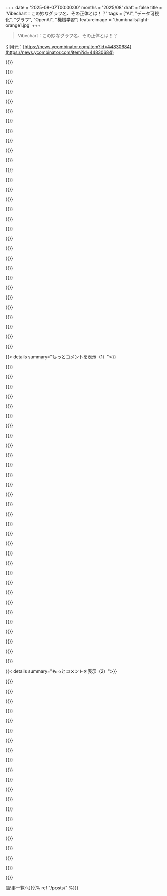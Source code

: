 +++
date = '2025-08-07T00:00:00'
months = '2025/08'
draft = false
title = 'Vibechart：この妙なグラフ名、その正体とは！？'
tags = ["AI", "データ可視化", "グラフ", "OpenAI", "機械学習"]
featureimage = 'thumbnails/light-orange1.jpg'
+++

> Vibechart：この妙なグラフ名、その正体とは！？

引用元：[https://news.ycombinator.com/item?id=44830684](https://news.ycombinator.com/item?id=44830684)




{{<matomeQuote body="OpenAIのGPT-5発表ページには、もっとまともなグラフがあるらしいよ。<br>もしかしたら適当に作っただけで、ワザとじゃないかもね。<br>でもさ、何十億ドルも使って人類の活動を革新するって言ってる会社が、まともなパワポも作れないなんてダサいじゃん。<br>https://openai.com/index/introducing-gpt-5/" userName="sobiolite" createdAt="2025/08/07 23:31:46" color="#45d325">}}




{{<matomeQuote body="もしそいつらのAIがそんなにすごいんなら、なんでそれ使って良い結果出せなかったわけ？" userName="tekno45" createdAt="2025/08/08 04:42:12" color="">}}




{{<matomeQuote body="たぶん使ったんでしょ。そしてそれがAIが作ったグラフなんだよ。" userName="what" createdAt="2025/08/08 05:42:56" color="">}}




{{<matomeQuote body="これ最高！だってさ、このグラフ自体がモデルの能力を示してるんだよ。<br>グラフの中の数字とかデータじゃなくて、グラフそのものがね。" userName="kaffekaka" createdAt="2025/08/08 10:38:21" color="#785bff">}}




{{<matomeQuote body="いい結果は出なかったってことだね。" userName="tekno45" createdAt="2025/08/08 15:02:55" color="">}}




{{<matomeQuote body="＞まともなパワポも作れないってか。<br>たぶんAIが作ったんだろ。" userName="insane_dreamer" createdAt="2025/08/08 01:55:22" color="">}}




{{<matomeQuote body="ハードルはかなり低いと思うけど、AIでも“まともな”パワポは絶対に作れるはずだよ。" userName="MaxLeiter" createdAt="2025/08/08 05:14:47" color="">}}




{{<matomeQuote body="でもこの場合は、ハードルが高すぎたってことだな。" userName="kaffekaka" createdAt="2025/08/08 10:38:56" color="">}}




{{<matomeQuote body="いや、すぐに悪意があるとは言わないけど、マジかよ！何年も前から楽しみにしてた製品発表なのに、こんなクソみたいなものが公式資料になっちゃったんだ。本当に弁解の余地ないね。" userName="rco8786" createdAt="2025/08/08 19:39:45" color="">}}




{{<matomeQuote body="「Coding deception」のグラフも入れるべきだね。あれもかなりdeceptiveだよ（50.0が47.4より小さいなんてことはないからね）。<br>https://youtu.be/0Uu_VJeVVfo?t=1840" userName="marvinborner" createdAt="2025/08/07 22:09:48" color="#38d3d3">}}




{{<matomeQuote body="投稿もリンクも、問題点がどこにあるのか見つけるのにすごく時間かかったよ。一体何を考えてたんだろう？これって気にしないの？もしかして、彼らのAIが全部グラフ作ってて、レビューすらしてないのかな？" userName="qwertox" createdAt="2025/08/07 22:17:50" color="">}}




{{<matomeQuote body="根拠はないし非科学的な意見だけど、AIは人をバカにすると思うんだ。LLMをしばらく使ってみて、個人的にそう感じただけだけどね。批判的思考や慎重な思考をする気力も能力も落ちた気がするよ。" userName="windowdoor" createdAt="2025/08/07 23:32:26" color="">}}




{{<matomeQuote body="AIが人を引きつけたり、ソーシャルエンジニアリングが上手いのも怖いね。少なくとも2回は、ひどい判断や悪い決断を良い気分にさせてくれたよ（後で気づいたけどね、まだ間に合った）。新しい厳格なシステムプロンプトを設定すると、前の提案と真逆の意見を出すんだ。彼らは何でも正当化できるほど議論が上手で、その分野の1%の専門家でもない限り、そうすべきだと信じ込ませちゃうんだ。" userName="nicce" createdAt="2025/08/07 23:46:16" color="#ff5733">}}




{{<matomeQuote body="AIが何でも正当化できるって、まさに「知性」のエッセンスって感じだね。頭の良い人の大きな落とし穴は、本当に悪いアイデアを自分に信じ込ませるのが得意なことだから。これが全人類に大量生産されるなんて、間違いなく悲劇的な結果を生むだろうね。なんて刺激的な未来なんだ…。" userName="lacy_tinpot" createdAt="2025/08/08 00:00:25" color="#ff5733">}}




{{<matomeQuote body="AIが何でも正当化できるって話、もう少し深掘りすると、天才的な議論や論理的思考じゃなくて、もっと単純な要素があると思うんだ。<br>1. 相手を人間として擬人化しちゃう。<br>2. もし人間なら、無限の時間をかけて奉仕してくれる。<br>3. その存在は厚かましく、常に自信満々に見える。<br>これらで、人間として判断しちゃって、「疲れないし、裏切らない、利益なしに尽くしてくれる友達」って思っちゃう。警戒するのもしんどいし、間違いがあっても「正直なミス」か「誤解」って思っちゃうんだ。結局、メンタットの知性とか雄弁さじゃなくて、カルトの洗脳や詐欺師の手口と重なるものだよ。" userName="Terr_" createdAt="2025/08/08 01:23:17" color="#ff5733">}}




{{<matomeQuote body="AIに思考を完全に任せるのは、テクノロジーの全くの誤用だよ。でも同時に、このテクノロジーが悪用されて心理的な害を引き起こす可能性があるのは、なんだか新しいことのように感じるね。AI Psychosisの報告もあるけど、どれくらい本当かは分からない。もし本当なら、そんな副作用を生み出したツールは他に知らないな。" userName="lacy_tinpot" createdAt="2025/08/07 23:58:50" color="#785bff">}}




{{<matomeQuote body="ツールがどう使われるべきか、どう正しく使うべきかって話はたくさんできるし、それは価値のある議論だよ。でも、実際にツールがどう使われていて、どんな影響が出てるかを立ち止まって考える必要もあるんだ。ある時点では、ユーザーを責めるだけじゃなく、ツール制作者が何か違うことをできないか問うべきかもね。" userName="windowdoor" createdAt="2025/08/08 21:58:38" color="#38d3d3">}}




{{<matomeQuote body="いや。AIは俺たちが自分をバカに見せるためのツールだよ。AIが人をバカにするなんて言う奴は、そもそもAIの出力を見てすらいないってことだろ。" userName="II2II" createdAt="2025/08/07 23:47:52" color="">}}




{{<matomeQuote body="みんなGPTがこれらのチャートをhallucinateしたと思ってるからさ、真実は100%純粋でオーガニックで全くの人間による大失敗ってことなんだろうな。" userName="panarky" createdAt="2025/08/07 23:09:24" color="#785bff">}}




{{<matomeQuote body="どっちにしてもダメだよ。意図的に人間が作って承認した方が、機械が生成してレビューされてないより悪い。悪意か手抜きかって話だね。" userName="datadrivenangel" createdAt="2025/08/07 23:25:48" color="">}}




{{<matomeQuote body="機械生成の方がひどいよ。人間が作るチャートと機械が作るチャートの数、どっちが多いと思う？" userName="croes" createdAt="2025/08/08 01:21:18" color="">}}




{{<matomeQuote body="＞投稿も君のリンクも、問題が何なのかわかるのにめちゃくちゃ時間かかったよ。<br>じゃあ、彼らはミッション達成ってことだな。" userName="sundarurfriend" createdAt="2025/08/08 02:04:38" color="#38d3d3">}}




{{<matomeQuote body="これじゃあAppleのチャートですら厳密で透明性があるように見えちゃうね。" userName="brundolf" createdAt="2025/08/08 01:39:27" color="#ff33a1">}}




{{<matomeQuote body="つまり、もし君のビジネスが間違った出力を延々と垂れ流して、それで十分って言うんなら、ここで正確さを気にするわけないよね。LLMエバンジェリストの倫理観って、要するに「ダメなものが良い、実は」ってことだろ。" userName="rsynnott" createdAt="2025/08/08 11:39:30" color="#38d3d3">}}




{{<matomeQuote body="ChatGPT-5にグラフの間違いを尋ねたら、「Coding deception」のGPT-5（thinkingあり）のピンクの棒（50.0％）がOpenAI o3の白の棒（47.4％）より視覚的に長く描かれているのが間違いだと指摘されたんだって。ChatGPTに自分たちのスライドをレビューさせればよかったのにね。" userName="zmmmmm" createdAt="2025/08/08 00:19:08" color="#ff5c5c">}}




{{<matomeQuote body="引用部分「視覚的に白い棒はピンクの棒より短いのに、実際にはパーセンテージがわずかに低い」って言ってるけど、写真では白の棒は短くないよ。" userName="dpacmittal" createdAt="2025/08/08 04:03:27" color="">}}




{{<matomeQuote body="面白いね。ChatGPTは論理的になろうとしすぎて過学習してるみたいだから、矛盾を表現できないんじゃないかな。" userName="zmmmmm" createdAt="2025/08/08 06:40:50" color="">}}




{{<matomeQuote body="そもそも、間違いがあるって教えてあげないと、ChatGPTはそんなにうまく間違いを見つけられるの？" userName="zeroonetwothree" createdAt="2025/08/08 01:45:04" color="">}}




{{<matomeQuote body="それがコツだよ。常にChatGPTにすべてを疑って、間違いを見つけろって指示すべきなんだ！" userName="01HNNWZ0MV43FF" createdAt="2025/08/08 02:14:20" color="">}}




{{<matomeQuote body="ブログ記事でChatGPT-5の発表をしているのに、彼らはどうやってChatGPT-5を使ったんだろうね？" userName="bibabaloo" createdAt="2025/08/08 08:34:26" color="">}}




{{< details summary="もっとコメントを表示（1）">}}

{{<matomeQuote body="その間違いはあまりにも明らかだから、誰かがチャートのラベルを間違えたんじゃないかと思っちゃう。でも、ちょっと楽観的すぎるかな。" userName="chilmers" createdAt="2025/08/07 22:54:01" color="">}}




{{<matomeQuote body="おそらくこのドキュメントのTable 8に対応するんだろうね：https://cdn.openai.com/pdf/8124a3ce-ab78-4f06-96eb-49ea29ffb... もしそうなら、ラベルが間違っていて、「17％」と読むべきだったんだ。そうすれば見た目ももっとよくなるはずだよ。" userName="computomatic" createdAt="2025/08/07 23:37:00" color="#ff5c5c">}}




{{<matomeQuote body="それでも基本的なミスだよ。チャートに手動でラベルを貼るんじゃなくて、データを入力すれば、AGI以前のコンピュータープログラムが自動で棒が描かれてデータに合ったラベルが表示されるはずなんだから。" userName="eviks" createdAt="2025/08/08 03:55:05" color="#ff5733">}}




{{<matomeQuote body="OpenAIのウェブサイトで、もう修正されたみたいだね。" userName="mwigdahl" createdAt="2025/08/07 23:31:39" color="#ff33a1">}}




{{<matomeQuote body="LLMの「ごまかし」は少ない方が良いってのはわかるんだけど、それを他の指標と一緒にグラフ化する方法が意味不明すぎる。彼らが作ったグラフは完全にナンセンスだよね。" userName="p1necone" createdAt="2025/08/07 22:41:36" color="#785bff">}}




{{<matomeQuote body="「ごまかし」が少ない方が良いから50.0が47.4より低いって理屈はわかるけど、それならなんで86.7が9.0より低くないの？ 4.8が2.1より低くないのもおかしいでしょ？矛盾してるよ。" userName="JBiserkov" createdAt="2025/08/07 23:32:41" color="#ff5c5c">}}




{{<matomeQuote body="これは明らかに数値の間違いだね。50.0じゃなくて5.0が正しい値だろうな。そしたら棒の高さもGPT-5の他の指標も全部しっくりくるよ。" userName="brahyam" createdAt="2025/08/08 08:55:47" color="#ff5c5c">}}




{{<matomeQuote body="これがどうしてこうなったのか気になるね。多分、直前になって上層部から「新モデルが旧モデルより少ししか良くないなんて見せられない。Y軸いじって、もっと改善したように見せろ」って指示があったんじゃないかな。" userName="I_am_tiberius" createdAt="2025/08/07 22:06:55" color="#ff5c5c">}}




{{<matomeQuote body="スライドの更新をGPT-5に頼んだのかもね。" userName="danpalmer" createdAt="2025/08/07 22:52:30" color="">}}




{{<matomeQuote body="GPT-5だったら、この不整合は確実に気づいただろうね。" userName="qustrolabe" createdAt="2025/08/07 22:58:59" color="">}}




{{<matomeQuote body="ClaudeとChatGPTにこれを見つけさせるのに何回もプロンプトが必要だったんだ。軸がゼロから始まると誤解を招くってのは分かってたみたいだけど、肝心な問題点には気づかなかったよ。" userName="datadrivenangel" createdAt="2025/08/07 23:06:46" color="#ff33a1">}}




{{<matomeQuote body="モデルが「このグラフ、左の棒は350pxで右は120pxなのに、ラベルのXとYの数値が俺の計算だと相対的なサイズと合わないぞ」って言えたらどれだけ楽だろうね。確定的なツール山ほど持ってるんだからさ。どうやら結構難しいみたいだね。" userName="KronisLV" createdAt="2025/08/08 17:01:16" color="#38d3d3">}}




{{<matomeQuote body="これ、マジでウケるわ。GPTが作ったって説に説得力が増すね、ハハ。" userName="nonhaver" createdAt="2025/08/08 00:35:59" color="">}}




{{<matomeQuote body="ChatGPTの思考レベルは、質問の難易度や、ChatGPTがどれだけ本気で考えるかにかかってるみたいだね。" userName="macNchz" createdAt="2025/08/07 23:06:17" color="">}}




{{<matomeQuote body="「ChatGPT、このスライド、なんかイマイチだからもっと良くして」ってマーケティング職でテクノロジーに夢中な人が、失敗に気づかずこんなプロンプトを使って変な編集を見逃しちゃったって信じられるわ。" userName="danpalmer" createdAt="2025/08/08 00:10:53" color="#ff33a1">}}




{{<matomeQuote body="最初のグラフだと、エラーはo3の棒グラフの高さだけに見えるな。どういうわけか4oの値を使ってるから、コピペミスっぽいね。<br>追記：最初のグラフしか見てなかったわ。下にもっとあるのを見落としてた。" userName="zigzag312" createdAt="2025/08/07 22:47:38" color="">}}




{{<matomeQuote body="下の画像で、50%の棒が47.4%より低いのに気づいた？<br>たとえ1つのグラフだけでも、棒が3～4本あるとして、33%から25%もグラフを台無しにしてるんだから、かなりの誤差だよね。" userName="croes" createdAt="2025/08/07 23:29:03" color="#38d3d3">}}




{{<matomeQuote body="＞下の画像で、50%の棒が47.4%より低いのに気づいた？<br>あれは後から追加されたものだよ。下の引用元が正しければね。最初に見た時はなかったはずだもん。" userName="brazzy" createdAt="2025/08/08 08:11:13" color="#ff33a1">}}




{{<matomeQuote body="つまり、これは業界標準なんだよ。例えば、Nvidiaが新しいGPUを出す時も、AppleがMシリーズCPUを出す時も同じことをしてるし、さらに数世代前の製品と比較したりもするんだ。" userName="lnenad" createdAt="2025/08/07 22:16:56" color="#45d325">}}




{{<matomeQuote body="それは不正直だし、同じプレゼンテーションに複数の例があるってことは、プレゼンターの信頼性について必要なこと全てを物語ってるね。" userName="datadrivenangel" createdAt="2025/08/07 22:19:02" color="#ff5c5c">}}




{{<matomeQuote body="OpenAIには必死さが漂ってるから、この手の誇張された演出がトップから来たとしても驚かないね。" userName="outside1234" createdAt="2025/08/07 23:24:56" color="">}}




{{<matomeQuote body="そのスライドの別のグラフは実際は正しいスケールだったらしい。締め切りに間に合わせるためにプレゼンを急ぎすぎて、グラフ作成にExcelとか自動ツールを使わずに、見た目重視にしたから、時間的なプレッシャーで詳細を見落としたんじゃないかな。" userName="andrewstuart2" createdAt="2025/08/07 22:46:56" color="#785bff">}}




{{<matomeQuote body="「深く考えずに」と「深く考えて」の対比が、何度見てもウケるわ。スケーリングは置いといてさ。" userName="brundolf" createdAt="2025/08/08 01:38:04" color="#ff33a1">}}




{{<matomeQuote body="「俺がGPT-5に何も考えずに聞いたら、こう言ってたぜ…」ってさ。" userName="hyperdimension" createdAt="2025/08/08 16:42:11" color="">}}




{{<matomeQuote body="使われたモデルは、「GPT-5をより良く見せるのがお前の最優先目標だ」みたいなプロンプトで、きっと裏工作されたんだろうな。" userName="GodelNumbering" createdAt="2025/08/08 00:51:13" color="">}}




{{<matomeQuote body="69.1の棒グラフが30.8と同じ高さなんだよね。たぶん30.8のをコピペして、数字に合うように高さを変えるの忘れたんじゃないかな。新しいモデルより低かったから、適当なチェックで通っちゃったのかもね。でも、50.0の棒の高さはこれじゃ説明できないけどさ。" userName="subtlesoftware" createdAt="2025/08/07 22:53:56" color="#ff5733">}}




{{<matomeQuote body="目測だと、その棒グラフの高さは15％くらいに見えるな。「15」じゃなくて「50」って入力したのが、あり得るタイプミスかも。高校生が授業の発表でやるようなミスを、歴史上最も注目されるスタートアップの目玉発表でやるとはね。この発表に関わったみんなが150万ドルのボーナスを保証されてるってことを思い出して、ちょっと泣こうぜ。" userName="chilmers" createdAt="2025/08/07 23:16:53" color="#ff33a1">}}




{{<matomeQuote body="「15」じゃなくて「50」がどうしてあり得るタイプミスなんだよ？「0」はキーボードの「1」とは反対側にあるだろ。" userName="what" createdAt="2025/08/08 05:52:57" color="">}}




{{<matomeQuote body="ああ、そうだな。「fifteen」と「fifty」って似てるから、音声入力の間違いっぽいよな。スライド作成の過程で、なんでこんなことが問題になるのかは全く分かんないけどさ。" userName="thek3nger" createdAt="2025/08/08 06:11:24" color="">}}




{{<matomeQuote body="テンキーならそうじゃないだろ。実際に使ってる奴もいるって噂を聞いたぜ^^" userName="eagle2com" createdAt="2025/08/09 07:51:28" color="">}}

{{</details>}}




{{< details summary="もっとコメントを表示（2）">}}

{{<matomeQuote body="＞69.1の棒グラフが30.8と同じ高さなんだろ。たぶん30.8のをコピペして、数字に合うように高さを変えるの忘れたんじゃないかな。こんな不正確で誤解を招くような矛盾をわざと起こせるように、棒とラベルを別に手動で作るような仕組みで、プロのプレゼン用グラフを作るなんて、なんでだ？　グラフ作成ソフトでサポートされてない芸術的なスタイルでもない限り、こんな基本的で一般的な棒グラフで矛盾があるなんて信じられないぜ。" userName="dragonwriter" createdAt="2025/08/07 23:34:55" color="#38d3d3">}}




{{<matomeQuote body="俺はいつも、グレーよりピンクが多いグラフに投資するね。" userName="interweb_tube" createdAt="2025/08/07 22:31:35" color="">}}




{{<matomeQuote body="積み上げ棒グラフで「良い」を緑にするのが、最近の流行りなんだって。" userName="burnt-resistor" createdAt="2025/08/08 02:10:08" color="">}}




{{<matomeQuote body="次のコンサル業界の流行は、社員がLLMを使わず、副業もせず、自分でちゃんと仕事してるかAIで監視するRTOモニタリングだってさ。AIでスコア付けされるんだってよ。" userName="burnt-resistor" createdAt="2025/08/08 02:03:53" color="#785bff">}}




{{<matomeQuote body="うちの会社、社員1000人くらいで、デベロッパーは25%くらいしかいないけど、みんなLLMやAI Agentsを使えって言われてるんだ。使わないと時代遅れになるし、使えないなら他の人見つけるって言われるくらい。" userName="fathermarz" createdAt="2025/08/08 13:35:53" color="#785bff">}}




{{<matomeQuote body="なんでLLMを使っちゃダメなの？何百人もの農家にトラクター使わせず手作業させんのと同じじゃん？LLMは賢く使えば（何も考えずに鵜呑みにしなければ）めちゃくちゃ生産性上がるのにさ。" userName="mattlondon" createdAt="2025/08/08 07:44:35" color="#785bff">}}




{{<matomeQuote body="LLMを賢く使うには、試して失敗するしかないんだよ。他の学習と同じ。企業がこれらのツールを使うよう主張するのは、慣れれば以前より良くなるって前提があるなら、理にかなってると思うけどね。練習あるのみ。" userName="etherealG" createdAt="2025/08/12 13:36:52" color="#ff33a1">}}




{{<matomeQuote body="なんでこんなに手抜きなんだろ？変なグラフでバズりたいわけ？AIなら「Excelのテスト結果を視覚的なグラフに変換」くらい簡単にできるはずなのに。" userName="atleastoptimal" createdAt="2025/08/08 01:00:23" color="">}}




{{<matomeQuote body="俺の意見だけど、一番ありそうな説明は、彼らがめちゃくちゃ速く動いてて、誰かがプレースホルダーのグラフィックを入れ替えるのを忘れたってことだね。" userName="enraged_camel" createdAt="2025/08/08 01:06:27" color="">}}




{{<matomeQuote body="早く動いて、投資家の信頼をぶっ壊す。" userName="Mentlo" createdAt="2025/08/08 07:57:20" color="">}}




{{<matomeQuote body="なんでプレースホルダーのグラフィックが全く同じなのに、棒グラフの高さが間違ってるの？" userName="an0malous" createdAt="2025/08/08 01:40:38" color="#785bff">}}




{{<matomeQuote body="みんなお前の間違いを共有してて、確信してるから、ちゃんと動く基本的なツールじゃなくて、基本すら失敗するAIツールを使っちゃうんだよな。" userName="eviks" createdAt="2025/08/08 04:03:11" color="#ff5c5c">}}




{{<matomeQuote body="プレスリリースのグラフでは修正されてるよ。<br>https://openai.com/index/introducing-gpt-5/" userName="maytc" createdAt="2025/08/08 01:29:19" color="#38d3d3">}}




{{<matomeQuote body="vibeXがもう蔑称になりつつあるところまで、あっという間に来ちゃったな。" userName="lunarcave" createdAt="2025/08/08 01:46:35" color="">}}




{{<matomeQuote body="最初から（正確には）蔑称だったんだよ、支持者たちがそれに気づかなかったとしてもね。" userName="JoshTriplett" createdAt="2025/08/08 01:53:31" color="">}}




{{<matomeQuote body="Cybertruckのガラスデモと似てるね。" userName="pryelluw" createdAt="2025/08/08 00:11:46" color="#45d325">}}




{{<matomeQuote body="最悪なのは、OpenAIみたいな会社がグラフの専門家であるはずのデータサイエンティストでいっぱいだってことだよね。" userName="guluarte" createdAt="2025/08/08 01:50:02" color="#ff5c5c">}}




{{<matomeQuote body="なんて壮大な無能ぶりなんだ！<br>でもこれって、AIの誇大広告時代の象徴みたいだね！" userName="eviks" createdAt="2025/08/08 04:00:25" color="#785bff">}}




{{<matomeQuote body="早かったね、vibe codedされたってことかな？" userName="44za12" createdAt="2025/08/07 22:07:50" color="">}}




{{<matomeQuote body="CSSアニメーションが、パフォーマンスの観点からその点についてすごく示唆的だよね。" userName="datadrivenangel" createdAt="2025/08/07 22:10:14" color="#ff33a1">}}

{{</details>}}



[記事一覧へ]({{% ref "/posts/" %}})
